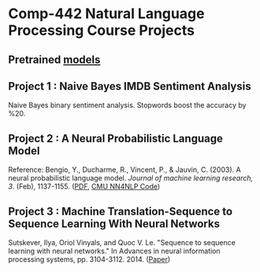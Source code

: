 # Comp-442 Natural Language Processing Course Projects  
## Pretrained [models](https://drive.google.com/open?id=1JFIbSjknzDBLDI-uSeu5XueFAj_-AxFe)
## Project 1 : Naive Bayes IMDB Sentiment Analysis  
Naive Bayes binary sentiment analysis. Stopwords boost the accuracy by %20.
## Project 2 : A Neural Probabilistic Language Model 
Reference: Bengio, Y., Ducharme, R., Vincent, P., & Jauvin, C. (2003). A neural probabilistic language model. *Journal of machine learning research, 3*. (Feb), 1137-1155. ([PDF](http://www.jmlr.org/papers/v3/bengio03a.html), [CMU NN4NLP Code](https://github.com/neubig/nn4nlp-code/blob/master/02-lm))
## Project 3 : Machine Translation-Sequence to Sequence Learning With Neural Networks
Sutskever, Ilya, Oriol Vinyals, and Quoc V. Le. \"Sequence to sequence learning with neural networks.\" In Advances in neural information processing systems, pp. 3104-3112. 2014. ([Paper](https://papers.nips.cc/paper/5346-sequence-to-sequence-learning-with-neural-networks))

